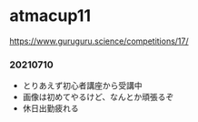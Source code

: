 # atmacup11

https://www.guruguru.science/competitions/17/


### 20210710
 - とりあえず初心者講座から受講中
 - 画像は初めてやるけど、なんとか頑張るぞ
 - 休日出勤疲れる
